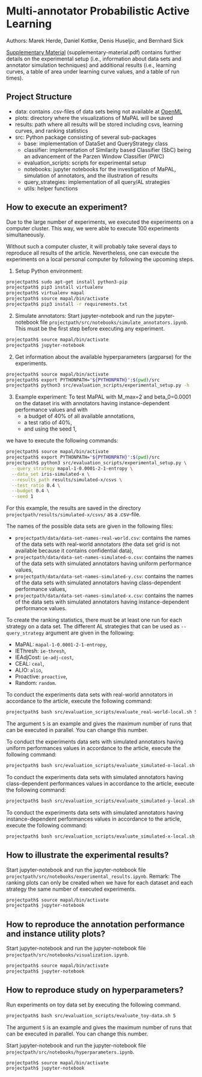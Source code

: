 # Multi-annotator Probabilistic Active Learning

Authors: Marek Herde, Daniel Kottke, Denis Huseljic, and Bernhard Sick

[Supplementary Material](mapal-supplementary.pdf) (supplementary-material.pdf) contains further details on the experimental setup (i.e., information about data sets and annotator simulation techniques) and additional results (i.e.,  learning curves, a table of area under learning curve values, and a table of run times).

## Project Structure
- data: contains .csv-files of data sets being not available at [OpenML](https://www.openml.org/home)
- plots: directory where the visualizations of MaPAL will be saved
- results: path where all results will be stored including csvs, learning curves, and ranking statistics
- src: Python package consisting of several sub-packages
    - base: implementation of DataSet and QueryStrategy class
    - classifier: implementation of Similarity based Classifier (SbC) being an advancement of the Parzen Window Classifier (PWC) 
    - evaluation_scripts: scripts for experimental setup
    - notebooks: jupyter notebooks for the investigation of MaPAL, simulation of annotators, and the illustration of results
    - query_strategies: implementation of all query/AL strategies
    - utils: helper functions

## How to execute an experiment?
Due to the large number of experiments, we executed the experiments on a computer cluster. This way, we were able to execute 100 experiments simultaneously. 

Without such a computer cluster, it will  probably take several days to reproduce all results of the article. Nevertheless, one can execute the 
experiments on a local personal computer by following the upcoming steps.

1. Setup Python environment:
```bash
projectpath$ sudo apt-get install python3-pip
projectpath$ pip3 install virtualenv
projectpath$ virtualenv mapal
projectpath$ source mapal/bin/activate
projectpath$ pip3 install -r requirements.txt
```
2. Simulate annotators: Start jupyter-notebook and run the jupyter-notebook file `projectpath/src/notebooks/simulate_annotators.ipynb`. This must be the first step before executing any experiment.
```bash
projectpath$ source mapal/bin/activate
projectpath$ jupyter-notebook
```
2. Get information about the available hyperparameters (argparse) for the experiments.
```bash
projectpath$ source mapal/bin/activate
projectpath$ export PYTHONPATH="${PYTHONPATH}":$(pwd)/src
projectpath$ python3 src/evaluation_scripts/experimental_setup.py -h
```
3. Example experiment: To test MaPAL with M_max=2 and beta_0=0.0001 on the dataset iris with annotators having instance-dependent performance values and with
    - a budget of 40% of all available annotations, 
    - a test ratio of 40%, 
    - and using the seed 1,
    
we have to execute the following commands:
```bash
projectpath$ source mapal/bin/activate
projectpath$ export PYTHONPATH="${PYTHONPATH}":$(pwd)/src
projectpath$ python3 src/evaluation_scripts/experimental_setup.py \
  --query_strategy mapal-1-0.0001-2-1-entropy \
  --data_set iris-simulated-x \
  --results_path results/simulated-x/csvs \
  --test_ratio 0.4 \
  --budget 0.4 \
  --seed 1
```
For this example, the results are saved in the directory `projectpath/results/simulated-x/csvs/` as a .csv-file.

The names of the possible data sets are given in the following files:
- `projectpath/data/data-set-names-real-world.csv`: contains the names of the data sets with real-world annotators (the data set grid is not available because it contains confidential data),
- `projectpath/data/data-set-names-simulated-o.csv`: contains the names of the data sets with simulated annotators having uniform performance values,
- `projectpath/data/data-set-names-simulated-y.csv`: contains the names of the data sets with simulated annotators having class-dependent performance values,
- `projectpath/data/data-set-names-simulated-x.csv`: contains the names of the data sets with simulated annotators having instance-dependent performance values.

To create the ranking statistics, there must be at least one run for each strategy on a data set.  The different AL strategies that can be used as `--query_strategy` argument are given in the following:
- MaPAL: `mapal-1-0.0001-2-1-entropy`,
- IEThresh: `ie-thresh`,
- IEAdjCost: `ie-adj-cost`,
- CEAL: `ceal`,
- ALIO: `alio`,
- Proactive: `proactive`,
- Random: `random`.

To conduct the experiments data sets with real-world annotators in accordance to the article, execute the following command:
```bash
projectpath$ bash src/evaluation_scripts/evaluate_real-world-local.sh 5
```
The argument `5` is an example and gives the maximum number of runs that can be executed in parallel. You can change this number.

To conduct the experiments data sets with simulated annotators having uniform performances values in accordance to the article, execute the following command:
```bash
projectpath$ bash src/evaluation_scripts/evaluate_simulated-o-local.sh 5
```

To conduct the experiments data sets with simulated annotators having class-dependent performances values in accordance to the article, execute the following command:
```bash
projectpath$ bash src/evaluation_scripts/evaluate_simulated-y-local.sh 5
```

To conduct the experiments data sets with simulated annotators having instance-dependent performances values in accordance to the article, execute the following command:
```bash
projectpath$ bash src/evaluation_scripts/evaluate_simulated-x-local.sh 5
```

## How to illustrate the experimental results?
Start jupyter-notebook and run the jupyter-notebook file `projectpath/src/notebooks/experimental_results.ipynb`.
Remark: The ranking plots can only be created when we have for each dataset and each strategy the same number of 
executed experiments. 
```bash
projectpath$ source mapal/bin/activate
projectpath$ jupyter-notebook
```

## How to reproduce the annotation performance and instance utility plots?
Start jupyter-notebook and run the jupyter-notebook file `projectpath/src/notebooks/visualization.ipynb`.
```bash
projectpath$ source mapal/bin/activate
projectpath$ jupyter-notebook
```

## How to reproduce study on hyperparameters?
Run experiments on toy data set by executing the following command.
```bash
projectpath$ bash src/evaluation_scripts/evaluate_toy-data.sh 5
```
The argument `5` is an example and gives the maximum number of runs that can be executed in parallel. You can change this number.

Start jupyter-notebook and run the jupyter-notebook file `projectpath/src/notebooks/hyperparameters.ipynb`.
```bash
projectpath$ source mapal/bin/activate
projectpath$ jupyter-notebook
```
